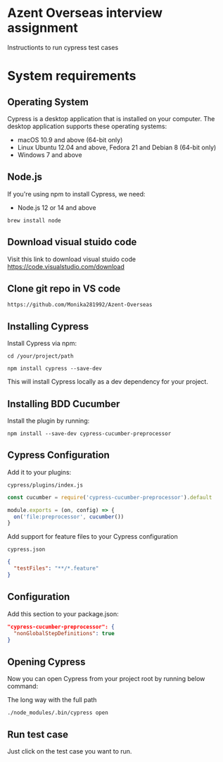 # Azent Overseas interview assignment

Instructionts to run cypress test cases

# System requirements
 
## Operating System

Cypress is a desktop application that is installed on your computer. The desktop application supports these operating systems:

- macOS 10.9 and above (64-bit only)
- Linux Ubuntu 12.04 and above, Fedora 21 and Debian 8 (64-bit only)
- Windows 7 and above

## Node.js

If you're using npm to install Cypress, we need:

- Node.js 12 or 14 and above

```shell
brew install node
```

## Download visual stuido code 
Visit this link to download visual stuido code https://code.visualstudio.com/download 

## Clone git repo in VS code

```shell
https://github.com/Monika281992/Azent-Overseas
```

## Installing Cypress
 
Install Cypress via npm:

```shell
cd /your/project/path
```

```shell
npm install cypress --save-dev
```
This will install Cypress locally as a dev dependency for your project.

## Installing BDD Cucumber

Install the plugin by running:

```shell
npm install --save-dev cypress-cucumber-preprocessor
```

## Cypress Configuration

Add it to your plugins:

`cypress/plugins/index.js`

```javascript
const cucumber = require('cypress-cucumber-preprocessor').default

module.exports = (on, config) => {
  on('file:preprocessor', cucumber())
}
```

Add support for feature files to your Cypress configuration

`cypress.json`

```json
{
  "testFiles": "**/*.feature"
}
```
## Configuration

Add this section to your package.json:

```json
"cypress-cucumber-preprocessor": {
  "nonGlobalStepDefinitions": true
}
```


## Opening Cypress

Now you can open Cypress from your project root by running below command:

The long way with the full path


```shell
./node_modules/.bin/cypress open
```
## Run test case

Just click on the test case you want to run.


